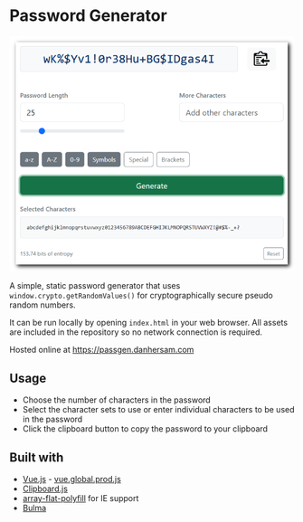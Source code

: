# Password Generator

![](password-generator.png)

A simple, static password generator that uses `window.crypto.getRandomValues()` for cryptographically secure pseudo random numbers.

It can be run locally by opening `index.html` in your web browser. All assets are included in the repository so no network connection is required.

Hosted online at https://passgen.danhersam.com

## Usage

* Choose the number of characters in the password
* Select the character sets to use or enter individual characters to be used in the password
* Click the clipboard button to copy the password to your clipboard

## Built with

* [Vue.js](https://github.com/vuejs/core/releases) - [vue.global.prod.js](https://unpkg.com/browse/vue@latest/dist/)
* [Clipboard.js](https://github.com/zenorocha/clipboard.js/releases)
* [array-flat-polyfill](https://github.com/jonathantneal/array-flat-polyfill) for IE support
* [Bulma](https://github.com/jgthms/bulma/releases)
